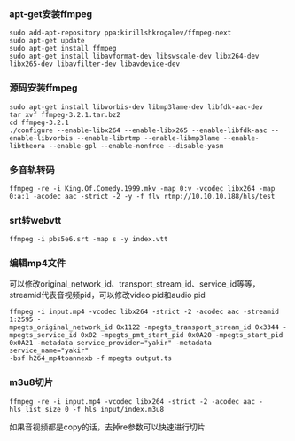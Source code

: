 ### apt-get安装ffmpeg

```
sudo add-apt-repository ppa:kirillshkrogalev/ffmpeg-next 
sudo apt-get update 
sudo apt-get install ffmpeg
sudo apt-get install libavformat-dev libswscale-dev libx264-dev libx265-dev libavfilter-dev libavdevice-dev
```

### 源码安装ffmpeg

```
sudo apt-get install libvorbis-dev libmp3lame-dev libfdk-aac-dev
tar xvf ffmpeg-3.2.1.tar.bz2 
cd ffmpeg-3.2.1
./configure --enable-libx264 --enable-libx265 --enable-libfdk-aac --enable-libvorbis --enable-librtmp --enable-libmp3lame --enable-libtheora --enable-gpl --enable-nonfree --disable-yasm
```

### 多音轨转码

```
ffmpeg -re -i King.Of.Comedy.1999.mkv -map 0:v -vcodec libx264 -map 0:a:1 -acodec aac -strict -2 -y -f flv rtmp://10.10.10.188/hls/test
```

### srt转webvtt

```
ffmpeg -i pbs5e6.srt -map s -y index.vtt
```

### 编辑mp4文件

可以修改original_network_id、transport_stream_id、service_id等等，streamid代表音视频pid，可以修改video pid和audio pid

```
ffmpeg -i input.mp4 -vcodec libx264 -strict -2 -acodec aac -streamid 1:2595 -
mpegts_original_network_id 0x1122 -mpegts_transport_stream_id 0x3344 -
mpegts_service_id 0x02 -mpegts_pmt_start_pid 0x0A20 -mpegts_start_pid
0x0A21 -metadata service_provider="yakir" -metadata service_name="yakir"
-bsf h264_mp4toannexb -f mpegts output.ts
```

### m3u8切片

```
ffmpeg -re -i input.mp4 -vcodec libx264 -strict -2 -acodec aac -hls_list_size 0 -f hls input/index.m3u8
```

如果音视频都是copy的话，去掉re参数可以快速进行切片